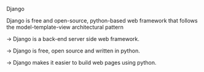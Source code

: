 Django

Django is free and open-source, python-based web framework that follows the model-template-view architectural pattern

->  Django is a back-end server side web framework.

->  Django is free, open source and written in python.

->  Django makes it easier to build web pages using python.
